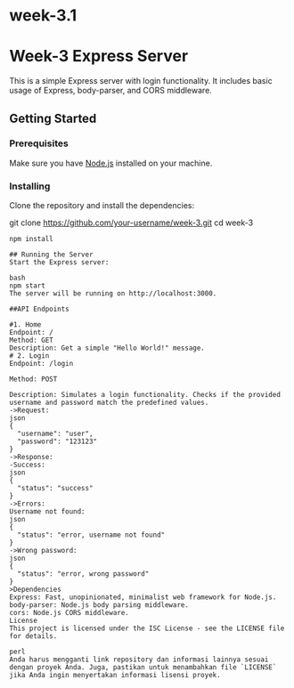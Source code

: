 # week-3.1
# Week-3 Express Server

This is a simple Express server with login functionality. It includes basic usage of Express, body-parser, and CORS middleware.

## Getting Started

### Prerequisites

Make sure you have [Node.js](https://nodejs.org/) installed on your machine.

### Installing

Clone the repository and install the dependencies:

git clone https://github.com/your-username/week-3.git
cd week-3
```
npm install

## Running the Server
Start the Express server:

bash
npm start
The server will be running on http://localhost:3000.

##API Endpoints

#1. Home
Endpoint: /
Method: GET
Description: Get a simple "Hello World!" message.
# 2. Login
Endpoint: /login

Method: POST

Description: Simulates a login functionality. Checks if the provided username and password match the predefined values.
->Request:
json
{
  "username": "user",
  "password": "123123"
}
->Response:
-Success:
json
{
  "status": "success"
}
->Errors:
Username not found:
json
{
  "status": "error, username not found"
}
->Wrong password:
json
{
  "status": "error, wrong password"
}
>Dependencies
Express: Fast, unopinionated, minimalist web framework for Node.js.
body-parser: Node.js body parsing middleware.
cors: Node.js CORS middleware.
License
This project is licensed under the ISC License - see the LICENSE file for details.

perl
Anda harus mengganti link repository dan informasi lainnya sesuai dengan proyek Anda. Juga, pastikan untuk menambahkan file `LICENSE` jika Anda ingin menyertakan informasi lisensi proyek.
